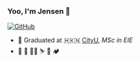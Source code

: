 ### Yoo, I'm Jensen 👋

[![GitHub](https://img.shields.io/badge/dynamic/json?logo=github&label=GitHub&labelColor=495867&color=495867&query=%24.data.totalSubs&url=https%3A%2F%2Fapi.spencerwoo.com%2Fsubstats%2F%3Fsource%3Dgithub%26queryKey%3Dhayschan&style=flat-square)](https://github.com/xinyuzz)

- 🍻 Graduated at 🇭🇰🇳 [CityU](https://cityu.edu.hk), _MSc in EIE_
- 🏃 🏸️ 🚴🏻 ⛷ 🍟 🏕
